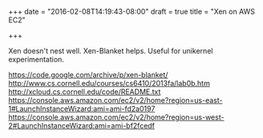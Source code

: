 +++
date = "2016-02-08T14:19:43-08:00"
draft = true
title = "Xen on AWS EC2"

+++

Xen doesn't nest well. Xen-Blanket helps. Useful for unikernel experimentation.

https://code.google.com/archive/p/xen-blanket/
http://www.cs.cornell.edu/courses/cs6410/2013fa/lab0b.htm
http://xcloud.cs.cornell.edu/code/README.txt
https://console.aws.amazon.com/ec2/v2/home?region=us-east-1#LaunchInstanceWizard:ami=ami-fd2a0197
https://console.aws.amazon.com/ec2/v2/home?region=us-west-2#LaunchInstanceWizard:ami=ami-bf2fcedf